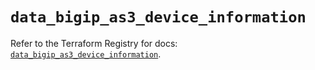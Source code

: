 # `data_bigip_as3_device_information`

Refer to the Terraform Registry for docs: [`data_bigip_as3_device_information`](https://registry.terraform.io/providers/f5networks/bigip/1.24.1/docs/data-sources/as3_device_information).
